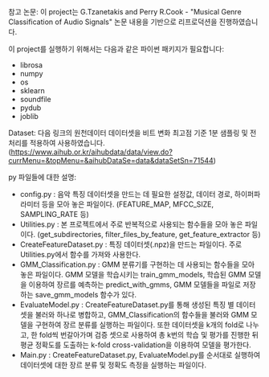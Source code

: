 참고 논문:
  이 project는 G.Tzanetakis and Perry R.Cook - "Musical Genre Classification of Audio Signals" 논문 내용을 기반으로 리프로덕션을 진행하였습니다. 


이 project를 실행하기 위해서는 다음과 같은 파이썬 패키지가 필요합니다:
  - librosa
  - numpy
  - os
  - sklearn
  - soundfile
  - pydub
  - joblib


Dataset:
  다음 링크의 원천데이터 데이터셋을 비트 변화 최고점 기준 1분 샘플링 및 전처리를 적용하여 사용하였습니다.
  (https://www.aihub.or.kr/aihubdata/data/view.do?currMenu=&topMenu=&aihubDataSe=data&dataSetSn=71544) 


py 파일들에 대한 설명:
  - config.py : 음악 특징 데이터셋을 만드는 데 필요한 설정값, 데이터 경로, 하이퍼파라미터 등을 모아 놓은 파일이다. (FEATURE_MAP, MFCC_SIZE, SAMPLING_RATE 등)
  - Utilities.py : 본 프로젝트에서 주로 반복적으로 사용되는 함수들을 모아 놓은 파일이다. (get_subdirectories, filter_files_by_feature, get_feature_extractor 등)
  - CreateFeatureDataset.py : 특징 데이터셋(.npz)을 만드는 파일이다. 주로 Utilities.py에서 함수를 가져와 사용한다.
  - GMM_Classification.py : GMM 분류기를 구현하는 데 사용되는 함수들을 모아 놓은 파일이다. GMM 모델을 학습시키는 train_gmm_models, 학습된 GMM 모델을 이용하여 장르를 예측하는 predict_with_gmms, GMM 모델들을 파일로 저장하는 save_gmm_models 함수가 있다.
  - EvaluateModel.py : CreateFeatureDataset.py를 통해 생성된 특징 별 데이터셋을 불러와 하나로 병합하고, GMM_Classification의 함수들을 불러와 GMM 모델을 구현하여 장르 분류를 실행하는 파일이다. 또한 데이터셋을 k개의 fold로 나누고, 한 fold씩 번갈아가며 검증 셋으로 사용하여 총 k번의 학습 및 평가를 진행한 뒤 평균 정확도를 도출하는 k-fold cross-validation을 이용하여 모델을 평가한다.
  - Main.py : CreateFeatureDataset.py, EvaluateModel.py를 순서대로 실행하여 데이터셋에 대한 장르 분류 및 정확도 측정을 실행하는 파일이다.
